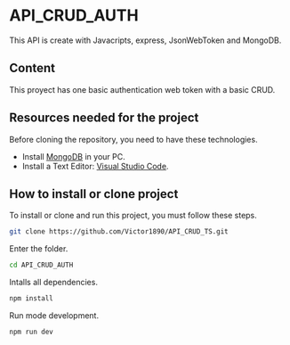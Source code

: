 # API_CRUD_AUTH
This API is create with Javacripts, express, JsonWebToken and MongoDB.

## Content
This proyect has one basic authentication web token with a basic CRUD.

## Resources needed for the project
Before cloning the repository, you need to have these technologies.
* Install [MongoDB](https://www.mongodb.com/try/download/community) in your PC.
* Install a Text Editor: [Visual Studio Code](https://code.visualstudio.com/).

## How to install or clone project
To install or clone and run this project, you must follow these steps.
```bash
git clone https://github.com/Victor1890/API_CRUD_TS.git
```

Enter the folder.
```bash
cd API_CRUD_AUTH
```

Intalls all dependencies.
```bash
npm install
```

Run mode development.
```bash
npm run dev
```
